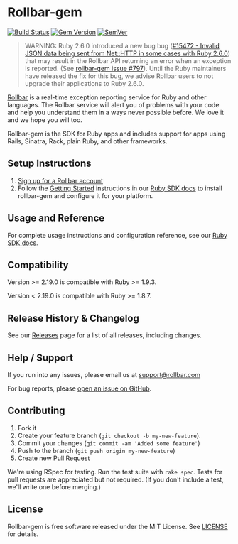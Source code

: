# Rollbar-gem
[![Build Status](https://api.travis-ci.org/rollbar/rollbar-gem.svg?branch=master)](https://travis-ci.org/rollbar/rollbar-gem/branches)
[![Gem Version](https://badge.fury.io/rb/rollbar.svg)](http://badge.fury.io/rb/rollbar)
[![SemVer](https://api.dependabot.com/badges/compatibility_score?dependency-name=rollbar&package-manager=bundler&version-scheme=semver&target-version=latest)](https://dependabot.com/compatibility-score.html?dependency-name=rollbar&package-manager=bundler&version-scheme=semver&new-version=latest)

> WARNING: Ruby 2.6.0 introduced a new bug bug ([#15472 -
Invalid JSON data being sent from Net::HTTP in some cases with Ruby 2.6.0](https://bugs.ruby-lang.org/issues/15472)) that may result in the Rollbar API returning an error when an exception is reported.  (See [rollbar-gem issue #797](https://github.com/rollbar/rollbar-gem/issues/797)).
> Until the Ruby maintainers have released the fix for this bug, we advise Rollbar users to not upgrade their applications to Ruby 2.6.0.



[Rollbar](https://rollbar.com) is a real-time exception reporting service for Ruby and other languages. The Rollbar service will alert you of problems with your code and help you understand them in a ways never possible before. We love it and we hope you will too.

Rollbar-gem is the SDK for Ruby apps and includes support for apps using Rails, Sinatra, Rack, plain Ruby, and other frameworks.

## Setup Instructions

1. [Sign up for a Rollbar account](https://rollbar.com/signup)
2. Follow the [Getting Started](https://docs.rollbar.com/docs/ruby#section-getting-started) instructions in our [Ruby SDK docs](https://docs.rollbar.com/docs/ruby) to install rollbar-gem and configure it for your platform.

## Usage and Reference

For complete usage instructions and configuration reference, see our [Ruby SDK docs](https://docs.rollbar.com/docs/ruby).

## Compatibility

Version >= 2.19.0 is compatible with Ruby >= 1.9.3.

Version < 2.19.0 is compatible with Ruby >= 1.8.7.

## Release History & Changelog

See our [Releases](https://github.com/rollbar/rollbar-gem/releases) page for a list of all releases, including changes.

## Help / Support

If you run into any issues, please email us at [support@rollbar.com](mailto:support@rollbar.com)

For bug reports, please [open an issue on GitHub](https://github.com/rollbar/rollbar-gem/issues/new).

## Contributing

1. Fork it
2. Create your feature branch (```git checkout -b my-new-feature```).
3. Commit your changes (```git commit -am 'Added some feature'```)
4. Push to the branch (```git push origin my-new-feature```)
5. Create new Pull Request

We're using RSpec for testing. Run the test suite with ```rake spec```. Tests for pull requests are appreciated but not required. (If you don't include a test, we'll write one before merging.)

## License
Rollbar-gem is free software released under the MIT License. See [LICENSE](LICENSE) for details.
